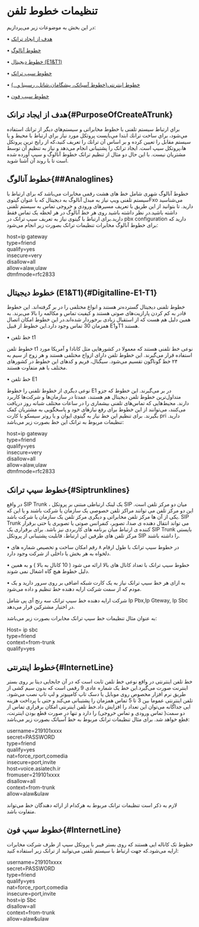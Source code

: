 
# تنظیمات خطوط تلفن

در این بخش به موضوعات زیر می‌پردازیم:

•	[هدف از ایجاد ترانک ](#PurposeOfCreateATrunk)

•	[خطوط آنالوگ ](#Analoglines)

•	[خطوط دیجیتال (E1&T1) ](#Digitalline-E1-T1)

•	[خطوط سیپ ترانک ](#Siptrunklines)

•	[خطوط  اینترنتی(خطوط آسیاتک، پیشگامان،شاتل، رسپینا و...) ](#InternetLine)

•	[خطوط سیپ فون ](#SipPhoneLine)

## هدف از ایجاد ترانک{#PurposeOfCreateATrunk}
براي ارتباط سیستم تلفنی با خطوط مخابراتی و سيستم‌هاي ديگر از ترانك استفاده مي‌شود، براي ساخت ترانك ابتدا مي‌بايست پروتكل مورد نياز براي ارتباط با محيط و يا سيستم مقابل را تعيين كرده و بر اساس آن ترانك را تعريف كنيد،که از رایج ترین پروتکل ها،پروتکل سیپ است. ایجاد ترانک را پشتیبانی انجام می‌دهد و نیاز به تنظیم آن توسط مشتریان نیست. با این حال دو مثال از تنظیم ترانک خطوط آنالوگ و سیپ آورده شده است تا با روند آن آشنا شوید.

## خطوط آنالوگ{##Analoglines}

خطوط آنالوگ شهری شامل خط های هشت رقمی مخابرات می‌باشد که برای ارتباط با سیستم تلفنی ویپ نیاز به مبدل آنالوگ به دیجیتال که با عنوان گیتویFxo می‌شناسید دارید. تا بتوانید از این طریق با  تعریف  مسیرهای ورودی و خروجی تماس به سیستم تلفنی داشته باشید.در نظر داشته باشید روی هر خط آنالوگ در هر لحظه یک تماس فقط دارید.برای ارتباط با گیتوی نیاز به تعریف سیپ ترانک در pbx configuration دارید که برای خطوط آنالوگ مخابرات تنظیمات ترانک بصورت زیر انجام می‌شود:

host=ip gateway<br>
type=friend<br>
qualify=yes<br>
insecure=very<br>
disallow=all<br>
allow=alaw,ulaw<br>
dtmfmode=rfc2833<br>

## خطوط دیجیتال (E1&T1){#Digitalline-E1-T1}

خطوط تلفنی دیجیتال گسترده‌تر هستند و انواع مختلفی را در بر گرفته‌اند. این خطوط قادر به کم کردن پارازیت‌های صوتی هستند و کیفیت تماس و مکالمه را بالا می‌برند. به همین دلیل هم هست که از استقبال زیادی برخوردار شده‌اند.در این خطوط امکان اتصال همزمان 30 تماس وجود دارد.این خطوط از قبیل E1وT1 هستند.

•	خط تلفن t1  

خطوط تلفن t1 نوعی خط تلفنی هستند که معمولا در کشورهایی مثل کانادا و آمریکا مورد استفاده قرار می‌گیرند. این خطوط تلفن دارای ازواج مختلفی هستند و هر زوج از سیم به ۲۴ خط گوناگون تقسیم می‌شود.‌ سیگنال، فریم و کدهای این خطوط در کشورهای مختلف با هم متفاوت هستند.

•	خط تلفن E1 

نوعی دیگری از خطوط تلفنی را خطوط E1 در بر می‌گیرند. این خطوط که جزو متداول‌ترین خطوط تلفن دیجیتال هم هستند، عمدتا در سازمان‌ها و شرکت‌ها کاربرد دارند. محیط‌هایی که تماس‌های تلفنی بیشماری را در ساعات مختلف شبانه روز دریافت می‌کنند، می‌توانند از این خطوط برای رفع نیازهای خود و پاسخگویی به مشتریان کمک بگیرند. برای تنظیم این خط نیاز به گیتوی ایوان و یا روتر سیسکو با کارت pri دارید. تنظیمات مربوط به ترانک این خط بصورت زیر می‌باشد:

host=ip gateway<br>
type=friend<br>
qualify=yes<br>
insecure=very<br>
disallow=all<br>
allow=alaw,ulaw<br>
dtmfmode=rfc2833<br>

## خطوط سیپ ترانک{#Siptrunklines}

در واقع SIP Trunk ، یک لینک ارتباطی مبتنی بر پروتکل SIP  میان دو مرکز تلفن است. این دو مرکز تلفن می توانند مراکز تلفن خصوصی یک سازمان یا شرکت باشند و یا این که یکی از آن ها مرکز تلفن مخابراتی و دیگری مرکز تلفن یک سازمان یا شرکت باشد. SIP Trunk می تواند انتقال دهنده ی صدا، تصویر، کنفرانس صوتی یا تصویری یا حتی برقرار کننده ی ارتباط میان برنامه های کاربردی نیز باشد.
برای برقراری یک SIP Trunk بایستی مرکز تلفن های طرفین این ارتباط، قابلیت پشتیبانی از پروتکل SIP را داشته باشند. 

•	در خطوط سیپ ترانک با طول ارقام ۸ رقم امکان ساخت و تخصیص شماره های دلخواه به هر بخش یا داخلی از شرکت وجود دارد. 

•	خطوط سیپ ترانک با تعداد کانال های بالا ارائه می شود ( 10 کانال به بالا ) و به همین دلیل خطوط هیچ گاه اشغال نمی شوند.

•	به ازای هر خط سیپ ترانک نیاز به یک کارت شبکه اضافی بر روی سرور دارید و یک مودم که از سمت شرکت ارایه دهنده خط تنظیم و داده می‌شود.

شرکت ارایه دهنده خط سیپ ترانک سه رنج آی پی شامل Ip Pbx,Ip Gteway, Ip Sbc در اختیار مشترکین قرار می‌دهد.

به عنوان مثال تنظیمات خط سیپ ترانک مخابرات بصورت زیر می‌باشد:

Host= ip sbc<br>
type=friend<br>
context=from-trunk<br>
qualify=yes<br>

## خطوط اینترنتی{#InternetLine}

خط تلفن اینترنتی در واقع نوعی خط تلفن ثابت است که در آن جابجایی دیتا بر روی بستر اینترنت صورت می‌گیرد.این خط یک شماره عادی 9 رقمی است که بدون سیم کشی از طریق نرم افزار مخصوص روی موبایل یا دسک تاپ کامپیوتر و لپ تاپ نصب می‌شود. تلفن اینترنتی عموما بین 3 تا 5 تماس همزمان را پشتیبانی می‌کند و حتی با پرداخت هزینه ایی جداگانه می‌توان این تعداد را افزایش داد.خط تلفن اینترنتی امکان برقراری تماس از دو سمت( تماس ورودی و تماس خروجی) را دارد و تنها در صورت قطع بودن اینترنت، قطع خواهد شد. برای مثال تنظیمات ترانک مربوط به خط آسیاتک بصورت زیر می‌باشد:

username=219101xxxx<br>
secret=PASSWORD<br>
type=friend<br>
qualify=yes<br>
nat=force_rport,comedia<br>
insecure=port,invite<br>
host=voice.asiatech.ir<br>
fromuser=219101xxxx<br>
disallow=all<br>
context=from-trunk<br>
allow=alaw&ulaw<br>

لازم به ذکر است تنظیمات ترانک مربوط به هرکدام از ارائه دهندگان خط می‌تواند متفاوت باشد.

## خطوط سیپ فون{#InternetLine}

خطوط تک کاناله ایی هستند که روی بستر فیبر با پروتکل سیپ از طرف شرکت مخابرات ارایه می‌شود.که جهت ارتباط با سیستم تلفنی می‌توانید از ترانک زیر استفاده کنید:

username=219101xxxx<br>
secret=PASSWORD<br>
type=friend<br>
qualify=yes<br>
nat=force_rport,comedia<br>
insecure=port,invite<br>
host=ip Sbc<br>
disallow=all<br>
context=from-trunk<br>
allow=alaw&ulaw<br>
